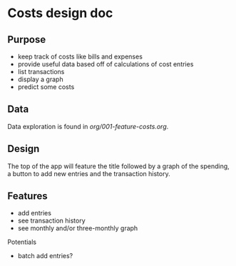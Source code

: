 # Costs design doc

## Purpose

- keep track of costs like bills and expenses
- provide useful data based off of calculations of cost entries
- list transactions
- display a graph
- predict some costs

## Data

Data exploration is found in _org/001-feature-costs.org_.

## Design

The top of the app will feature the title followed by a graph of the spending, a button to add new entries and the transaction history.

## Features

- add entries
- see transaction history
- see monthly and/or three-monthly graph

Potentials

- batch add entries?
